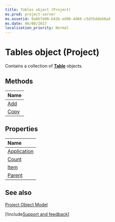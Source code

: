 ```yaml
---
title: Tables object (Project)
ms.prod: project-server
ms.assetid: 0a8b7dd0-b42b-ed96-4d66-c5d35ddeb8ad
ms.date: 06/08/2017
localization_priority: Normal
---
```



# Tables object (Project)

Contains a collection of  **[Table](Project.Table.md)** objects.


## Methods



|Name|
|:-----|
|[Add](./Project.Tables.Add.md)|
|[Copy](./Project.Tables.Copy.md)|

## Properties



|Name|
|:-----|
|[Application](./Project.Tables.Application.md)|
|[Count](./Project.Tables.Count.md)|
|[Item](./Project.Tables.Item.md)|
|[Parent](./Project.Tables.Parent.md)|

## See also


[Project Object Model](../project/Concepts/project-object-model.md)

[!include[Support and feedback](~/includes/feedback-boilerplate.md)]
